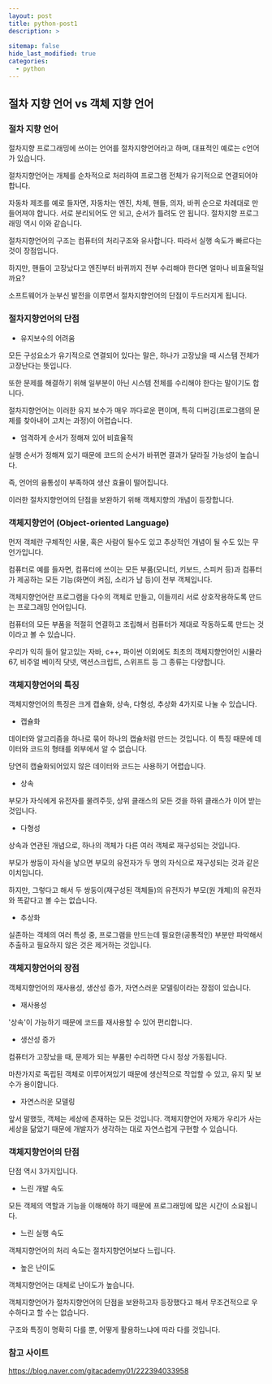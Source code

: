 ```yaml
---
layout: post
title: python-post1
description: >
  
sitemap: false
hide_last_modified: true
categories:
  - python
---
```


## 절차 지향 언어 vs 객체 지향 언어

### 절차 지향 언어

절차지향 프로그래밍에 쓰이는 언어를 절차지향언어라고 하며, 대표적인 예로는 c언어가 있습니다. 

절차지향언어는 개체를 순차적으로 처리하여 프로그램 전체가 유기적으로 연결되어야 합니다.

자동차 제조를 예로 들자면, 자동차는 엔진, 차체, 핸들, 의자, 바퀴 순으로 차례대로 만들어져야 합니다. 서로 분리되어도 안 되고, 순서가 틀려도 안 됩니다. 절차지향 프로그래밍 역시 이와 같습니다. 

절차지향언어의 구조는 컴퓨터의 처리구조와 유사합니다. 따라서 실행 속도가 빠르다는 것이 장점입니다.

하지만, 핸들이 고장났다고 엔진부터 바퀴까지 전부 수리해야 한다면 얼마나 비효율적일까요?

소프트웨어가 눈부신 발전을 이루면서 절차지향언어의 단점이 두드러지게 됩니다. 

### 절차지향언어의 단점

- 유지보수의 어려움

모든 구성요소가 유기적으로 연결되어 있다는 말은, 하나가 고장났을 때 시스템 전체가 고장난다는 뜻입니다. 

또한 문제를 해결하기 위해 일부분이 아닌 시스템 전체를 수리해야 한다는 말이기도 합니다. 

절차지향언어는 이러한 유지 보수가 매우 까다로운 편이며, 특히 디버깅(프로그램의 문제를 찾아내어 고치는 과정)이 어렵습니다.

- 엄격하게 순서가 정해져 있어 비효율적

실행 순서가 정해져 있기 때문에 코드의 순서가 바뀌면 결과가 달라질 가능성이 높습니다. 

즉, 언어의 융통성이 부족하여 생산 효율이 떨어집니다. 


이러한 절차지향언어의 단점을 보완하기 위해 객체지향의 개념이 등장합니다.

### 객체지향언어 (Object-oriented Language)

먼저 객체란 구체적인 사물, 혹은 사람이 될수도 있고 추상적인 개념이 될 수도 있는 무언가입니다. 

컴퓨터로 예를 들자면, 컴퓨터에 쓰이는 모든 부품(모니터, 키보드, 스피커 등)과 컴퓨터가 제공하는 모든 기능(화면이 켜짐, 소리가 남 등)이 전부 객체입니다.

객체지향언어란 프로그램을 다수의 객체로 만들고, 이들끼리 서로 상호작용하도록 만드는 프로그래밍 언어입니다. 

컴퓨터의 모든 부품을 적절히 연결하고 조립해서 컴퓨터가 제대로 작동하도록 만드는 것이라고 볼 수 있습니다. 

우리가 익히 들어 알고있는 자바, c++, 파이썬 이외에도 최초의 객체지향언어인 시뮬라67, 비주얼 베이직 닷넷, 액션스크립트, 스위프트 등 그 종류는 다양합니다. 

### 객체지향언어의 특징

객체지향언어의 특징은 크게 캡슐화, 상속, 다형성, 추상화 4가지로 나눌 수 있습니다. 

- 캡슐화

데이터와 알고리즘을 하나로 묶어 하나의 캡슐처럼 만드는 것입니다. 이 특징 때문에 데이터와 코드의 형태를 외부에서 알 수 없습니다. 

당연히 캡슐화되어있지 않은 데이터와 코드는 사용하기 어렵습니다.

- 상속

부모가 자식에게 유전자를 물려주듯, 상위 클래스의 모든 것을 하위 클래스가 이어 받는 것입니다. 

- 다형성

상속과 연관된 개념으로, 하나의 객체가 다른 여러 객체로 재구성되는 것입니다. 

부모가 쌍둥이 자식을 낳으면 부모의 유전자가 두 명의 자식으로 재구성되는 것과 같은 이치입니다. 

하지만, 그렇다고 해서 두 쌍둥이(재구성된 객체들)의 유전자가 부모(원 개체)의 유전자와 똑같다고 볼 수는 없습니다. 

- 추상화

실존하는 객체의 여러 특성 중, 프로그램을 만드는데 필요한(공통적인) 부분만 파악해서 추출하고 필요하지 않은 것은 제거하는 것입니다. 

### 객체지향언어의 장점

객체지향언어의 재사용성, 생산성 증가, 자연스러운 모델링이라는 장점이 있습니다. 

- 재사용성

'상속'이 가능하기 때문에 코드를 재사용할 수 있어 편리합니다. 

- 생산성 증가

컴퓨터가 고장났을 때, 문제가 되는 부품만 수리하면 다시 정상 가동됩니다.

마찬가지로 독립된 객체로 이루어져있기 때문에 생산적으로 작업할 수 있고, 유지 및 보수가 용이합니다.

- 자연스러운 모델링

앞서 말했듯, 객체는 세상에 존재하는 모든 것입니다. 객체지향언어 자체가 우리가 사는 세상을 닮았기 때문에 개발자가 생각하는 대로 자연스럽게 구현할 수 있습니다. 


### 객체지향언어의 단점

단점 역시 3가지입니다. 


- 느린 개발 속도

모든 객체의 역할과 기능을 이해해야 하기 때문에 프로그래밍에 많은 시간이 소요됩니다. 

- 느린 실행 속도

객체지향언어의 처리 속도는 절차지향언어보다 느립니다. 

- 높은 난이도

객체지향언어는 대체로 난이도가 높습니다.  

객체지향언어가 절차지향언어의 단점을 보완하고자 등장했다고 해서 무조건적으로 우수하다고 할 수는 없습니다. 

구조와 특징이 명확히 다를 뿐, 어떻게 활용하느냐에 따라 다를 것입니다. 

### 참고 사이트

https://blog.naver.com/gitacademy01/222394033958




